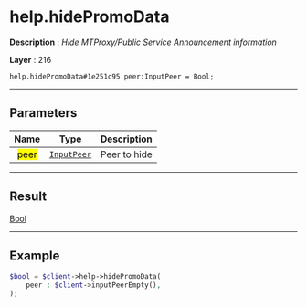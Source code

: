# help.hidePromoData

**Description** : *Hide MTProxy/Public Service Announcement information*

**Layer** : 216

```tl
help.hidePromoData#1e251c95 peer:InputPeer = Bool;
```

---

## Parameters

| Name | Type | Description |
| :---: | :---: | :--- |
| <mark>peer</mark> | [`InputPeer`](type/InputPeer) | Peer to hide |

---

## Result

[Bool](type/Bool)

---

## Example

```php
$bool = $client->help->hidePromoData(
	peer : $client->inputPeerEmpty(),
);
```